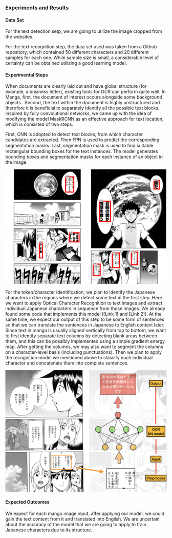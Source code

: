 ### Experiments and Results

#### Data Set

For the text detection setp, we are going to utilize the image cropped from the websites. 

For the text recognition step, the data set used was taken from a Github repository, which contained 50 different characters and 20 different samples for each one. While sample size is small, a considerable level of certainty can be obtained utilizing a good learning model.


#### Experimental Steps

When documents are clearly laid out and have global structure (for example, a business letter), existing tools for OCR can perform quite well. In Manga, first, the document of interest occurs alongside some background objects . Second, the text within the document is highly unstructured and therefore it is beneficial to separately identify all the possible text blocks. Inspired by fully convolutional networks, we came up with the idea of modifying the model MaskRCNN as an effective approach for text location, which is consisted of two steps. 

First, CNN is adopted to detect text blocks, from which character candidates are extracted. Then FPN is used to predict the corresponding segmentation masks. Last, segmentation mask is used to ﬁnd suitable rectangular bounding boxes for the text instances. The model generates bounding boxes and segmentation masks for each instance of an object in the image.

![Manga2](../images/manga2.png)

For the token/character identification, we plan to identify the Japanese characters in the regions where we detect some text in the first step. Here we want to apply Optical Character Recognition to text images and extract individual Japanese characters in sequence from those images. We already found some code that implements this model ([Link 1] and [Link 2]). At the same time, we expect our output of this step to be some form of sentences so that we can translate the sentences in Japanese to English context later. Since text in manga is usually aligned vertically from top to bottom, we want to first identify separate text columns by detecting blank areas between them, and this can be possibly implemented using a simple gradient energy map. After getting the columns, we may also want to segment the columns on a character-level basis (including punctuations). Then we plan to apply the recognition model we mentioned above to classify each individual character and concatenate them into complete sentences.

![Manga2](../images/manga3.png)

#### Expected Outcomes

We expect for each mango image input, after applying our model, we could gain the text content from it and translated into English. We are uncertain about the accuracy of the model that we are going to apply to train Japanese characters due to its structure. 


